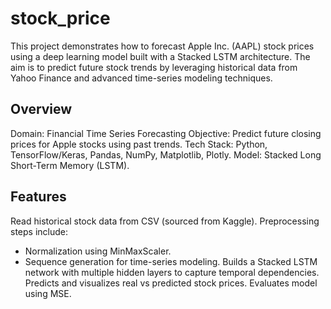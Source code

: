 # stock_price
This project demonstrates how to forecast Apple Inc. (AAPL) stock prices using a deep learning model built with a Stacked LSTM architecture. The aim is to predict future stock trends by leveraging historical data from Yahoo Finance and advanced time-series modeling techniques.

## Overview
Domain: Financial Time Series Forecasting
Objective: Predict future closing prices for Apple stocks using past trends.
Tech Stack: Python, TensorFlow/Keras, Pandas, NumPy, Matplotlib, Plotly.
Model: Stacked Long Short-Term Memory (LSTM).

 ## Features
Read historical stock data from CSV (sourced from Kaggle).
Preprocessing steps include:
* Normalization using MinMaxScaler.
* Sequence generation for time-series modeling.
Builds a Stacked LSTM network with multiple hidden layers to capture temporal dependencies.
Predicts and visualizes real vs predicted stock prices.
Evaluates model using MSE.
